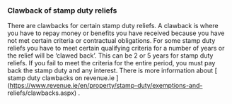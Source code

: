 ###  Clawback of stamp duty reliefs

There are clawbacks for certain stamp duty reliefs. A clawback is where you
have to repay money or benefits you have received because you have not met
certain criteria or contractual obligations. For some stamp duty reliefs you
have to meet certain qualifying criteria for a number of years or the relief
will be ‘clawed back’. This can be 2 or 5 years for stamp duty reliefs. If you
fail to meet the criteria for the entire period, you must pay back the stamp
duty and any interest. There is more information about [ stamp duty clawbacks
on revenue.ie ](https://www.revenue.ie/en/property/stamp-duty/exemptions-and-
reliefs/clawbacks.aspx) .
